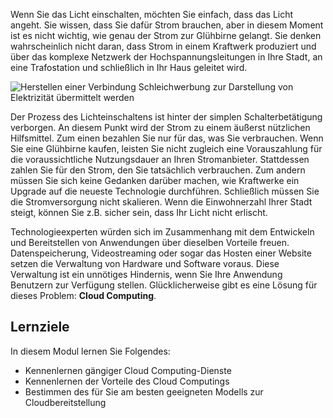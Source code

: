 Wenn Sie das Licht einschalten, möchten Sie einfach, dass das Licht angeht. Sie wissen, dass Sie dafür Strom brauchen, aber in diesem Moment ist es nicht wichtig, wie genau der Strom zur Glühbirne gelangt. Sie denken wahrscheinlich nicht daran, dass Strom in einem Kraftwerk produziert und über das komplexe Netzwerk der Hochspannungsleitungen in Ihre Stadt, an eine Trafostation und schließlich in Ihr Haus geleitet wird.

![Herstellen einer Verbindung Schleichwerbung zur Darstellung von Elektrizität übermittelt werden](../media/1-heading.png)

Der Prozess des Lichteinschaltens ist hinter der simplen Schalterbetätigung verborgen. An diesem Punkt wird der Strom zu einem äußerst nützlichen Hilfsmittel. Zum einen bezahlen Sie nur für das, was Sie verbrauchen. Wenn Sie eine Glühbirne kaufen, leisten Sie nicht zugleich eine Vorauszahlung für die voraussichtliche Nutzungsdauer an Ihren Stromanbieter. Stattdessen zahlen Sie für den Strom, den Sie tatsächlich verbrauchen. Zum andern müssen Sie sich keine Gedanken darüber machen, wie Kraftwerke ein Upgrade auf die neueste Technologie durchführen. Schließlich müssen Sie die Stromversorgung nicht skalieren. Wenn die Einwohnerzahl Ihrer Stadt steigt, können Sie z.B. sicher sein, dass Ihr Licht nicht erlischt.

Technologieexperten würden sich im Zusammenhang mit dem Entwickeln und Bereitstellen von Anwendungen über dieselben Vorteile freuen. Datenspeicherung, Videostreaming oder sogar das Hosten einer Website setzen die Verwaltung von Hardware und Software voraus. Diese Verwaltung ist ein unnötiges Hindernis, wenn Sie Ihre Anwendung Benutzern zur Verfügung stellen. Glücklicherweise gibt es eine Lösung für dieses Problem: **Cloud Computing**.

## <a name="learning-objectives"></a>Lernziele

In diesem Modul lernen Sie Folgendes:

- Kennenlernen gängiger Cloud Computing-Dienste
- Kennenlernen der Vorteile des Cloud Computings
- Bestimmen des für Sie am besten geeigneten Modells zur Cloudbereitstellung
